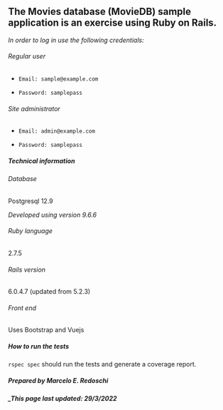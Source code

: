 ## The Movies database (MovieDB) sample application is an exercise using Ruby on Rails.

_In order to log in use the following credentials:_

###### Regular user

-    `Email: sample@example.com`

-    `Password: samplepass`

###### Site administrator

  -  `Email: admin@example.com`

  -  `Password: samplepass`

##### Technical information

###### Database

Postgresql 12.9

*Developed using version 9.6.6*

###### Ruby language

2.7.5

###### Rails version

6.0.4.7 (updated from 5.2.3)

###### Front end

Uses Bootstrap and Vuejs

##### How to run the tests

`rspec spec` should run the tests and generate a coverage report.

##### Prepared by Marcelo E. Redoschi

##### _This page last updated: 29/3/2022
